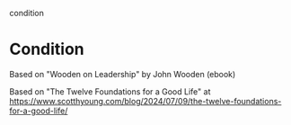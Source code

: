 condition
# Condition

Based on "Wooden on Leadership" by John Wooden (ebook)

Based on "The Twelve Foundations for a Good Life" at https://www.scotthyoung.com/blog/2024/07/09/the-twelve-foundations-for-a-good-life/

